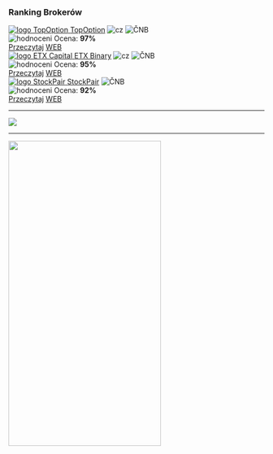 <div id="brokeri-box">
<H3 class="brokeri-nadpis">Ranking Brokerów</H3>
<div class="broker">
  <div class="broker-top">
  <a href="#"  title="TopOption">
    <img src="{{img-url}}brokeri/topoption-logo.png" alt="logo TopOption">
  </a>
  <a class="broker-top-odkaz" target="_parent" href="http://blog.forexsrovnavac.cz/topoption.pl" title="TopOption">TopOption</a>
  <img class="ikona" src="{{img-url}}brokeri/cz.png" alt="cz">
  <img class="ikona" src="{{img-url}}brokeri/cnb.png" alt="ČNB">
  </div>
  <div class="hodnoceni">
  <img src="{{img-url}}brokeri/hodnoceni.png" alt="hodnoceni">
  Ocena: <b>97%</b>
  </div>
  <a class="recenze" target="_parent" href="http://blog.forexsrovnavac.cz/topoption.pl" title"Przeczytaj recenzję">Przeczytaj</a>
  <a class="ucet" target="_parent" href="http://blog.forexsrovnavac.cz/topoption.pl" title"Otvoriť účet">WEB</a>
</div>
<div class="broker">
 <div class="broker-top">
  <a href="#" title="ETX Binary">
    <img src="{{img-url}}brokeri/etxcapital-logo.png" alt="logo ETX Capital">
  </a>
   <a class="broker-top-odkaz" target="_parent"  href="http://blog.forexsrovnavac.cz/etxbinary" title="ETX Binary">ETX Binary</a>
  <img class="ikona" src="{{img-url}}brokeri/cz.png" alt="cz">
  <img class="ikona" src="{{img-url}}brokeri/cnb.png" alt="ČNB">
 </div>
 <div class="hodnoceni">
  <img src="{{img-url}}brokeri/hodnoceni.png" alt="hodnoceni">
    Ocena: <b>95%</b>
 </div>
 <a class="recenze" target="_parent" href="http://blog.forexsrovnavac.cz/etxbinary" title"Przeczytaj recenzję">Przeczytaj</a>
 <a class="ucet" href="http://blog.forexsrovnavac.cz/etxbinary" title"Otvoriť účet">WEB</a>
</div> 
<div class="broker">
 <div class="broker-top">
  <a href="#" title="Stockpair">
    <img src="{{img-url}}brokeri/stockpair-logo.png" alt="logo StockPair">
  </a>
  <a class="broker-top-odkaz" href="#" title="StockPair">StockPair</a>
  <img class="ikona" src="{{img-url}}brokeri/cnb.png" alt="ČNB">
 </div>
 <div class="hodnoceni">
  <img src="{{img-url}}brokeri/hodnoceni.png" alt="hodnoceni">
    Ocena: <b>92%</b>
 </div>
 <a class="recenze" href="http://blog.forexsrovnavac.cz/stockpair" title"Przeczytaj recenzję">Przeczytaj</a>
 <a class="ucet" href="http://blog.forexsrovnavac.cz/stockpair" title"Otvoriť účet">WEB</a>
</div> 

<hr />

<a href="http://blog.forexsrovnavac.cz/topoption.pl" alt="Demo konto"  target="_blank">
 <img src="http://i.imgur.com/01W748W.png" width="" height=""/>
</a>

<hr />
<a href="http://serv.markets.com/promoRedirect?key=ej0xNDY0MjA1OSZsPTE0NjQxNzQ0JnA9MTAxNjA%3D"  target="_blank">
 <img src="http://serv.markets.com/promoLoadDisplay?key=ej0xNDY0MjA1OSZsPTE0NjQxNzQ0JnA9MTAxNjA%3D" width="300" height="600"/>
</a>
</a>